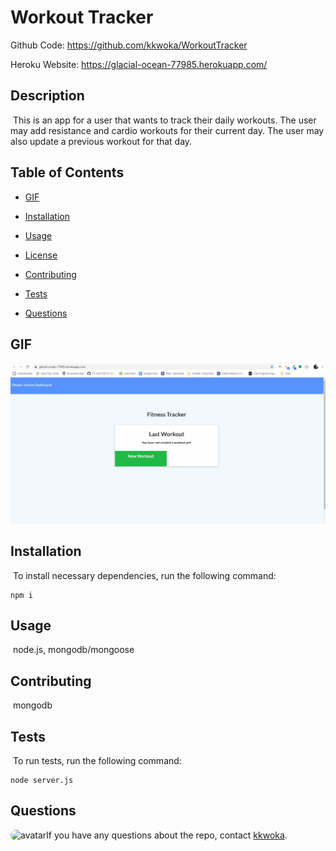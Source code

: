 
  # Workout Tracker

Github Code: https://github.com/kkwoka/WorkoutTracker

Heroku Website: https://glacial-ocean-77985.herokuapp.com/


  ## Description
  ​
  This is an app for a user that wants to track their daily workouts. The user may add resistance and cardio workouts for their current day. The user may also update a previous workout for that day.
  ​
  ## Table of Contents 
  * [GIF](#GIF)

  * [Installation](#installation)
  ​
  * [Usage](#usage)
  ​
  * [License](#license)
  ​
  * [Contributing](#contributing)
  ​
  * [Tests](#tests)
  ​
  * [Questions](#questions)
  ​
  ## GIF
  ![WorkoutTrackerGif](test3.gif)

  ## Installation
  ​
  To install necessary dependencies, run the following command:
  ```
  npm i
  ```
  ## Usage
  ​
  node.js, mongodb/mongoose
    
  ## Contributing
  ​
  mongodb
  ​
  ## Tests
  ​
  To run tests, run the following command:
  ```
  node server.js
  ```
 
  ## Questions
  ​
  <img src="https://avatars3.githubusercontent.com/u/57764303?v=4" alt="avatar" style="border-radius: 16px" width="30" />
  ​
  If you have any questions about the repo, contact [kkwoka](https://github.com/kkwoka).